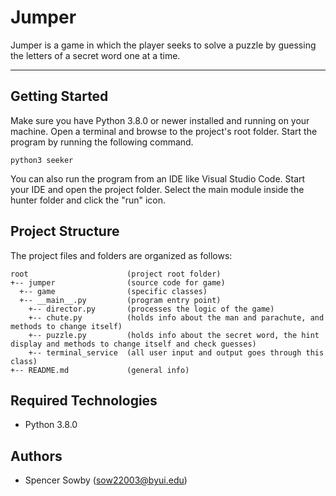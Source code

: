 # Jumper
Jumper is a game in which the player seeks to solve a puzzle by guessing the letters of a secret word one at a time.

---
## Getting Started
Make sure you have Python 3.8.0 or newer installed and running on your machine. Open a terminal and browse to the project's root folder. Start the program by running the following command.
```
python3 seeker 
```
You can also run the program from an IDE like Visual Studio Code. Start your IDE and open the project folder. Select the main module inside the hunter folder and click the "run" icon.

## Project Structure
The project files and folders are organized as follows:
```
root                      (project root folder)
+-- jumper                (source code for game)
  +-- game                (specific classes)
  +-- __main__.py         (program entry point)
    +-- director.py       (processes the logic of the game)
    +-- chute.py          (holds info about the man and parachute, and methods to change itself)
    +-- puzzle.py         (holds info about the secret word, the hint display and methods to change itself and check guesses)
    +-- terminal_service  (all user input and output goes through this class)
+-- README.md             (general info)
```

## Required Technologies
* Python 3.8.0

## Authors
* Spencer Sowby (sow22003@byui.edu)
